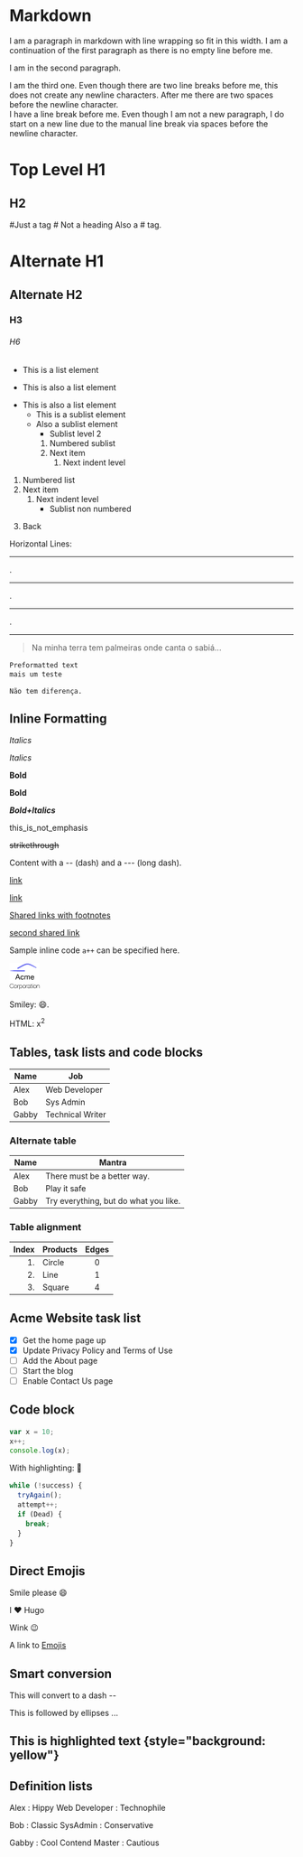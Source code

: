 # Markdown

I am a paragraph in markdown with line
wrapping so fit in this width.
I am a continuation of the first paragraph
as there is no empty line before me.

I am in the second paragraph.

I am the third one. Even though there are
two line breaks before me, this does not
create any newline characters. After me there
are two spaces before the newline character.  
I have a line break before me. Even though
I am not a new paragraph, I do start on a
new line due to the manual line break via
spaces before the newline character.

# Top Level H1

## H2

#Just a tag
\# Not a heading
Also a # tag.

# Alternate H1

## Alternate H2

### H3

###### H6

- This is a list element

* This is also a list element

- This is also a list element
  - This is a sublist element
  * Also a sublist element
    - Sublist level 2
    1.  Numbered sublist
    2.  Next item
        1.  Next indent level

1. Numbered list
2. Next item
   1. Next indent level
      - Sublist non numbered

3) Back

Horizontal Lines:

---

.

---

.

---

.

---

> Na minha terra tem palmeiras onde canta o sabiá...

    Preformatted text
    mais um teste

```
Não tem diferença.
```

## Inline Formatting

_Italics_

_Italics_

**Bold**

**Bold**

**_Bold+Italics_**

this_is_not_emphasis

~~strikethrough~~

Content with a -- (dash) and a --- (long dash).

[link](http://localhost:1313/markdown)

[link](http://localhost:1313/markdown "Title on Link")

[Shared links with footnotes][target 1]

[second shared link][target 1]

[target 1]: http://footnote.com "Test"

Sample inline code `a++` can be specified here.

![Alt Text](./../image/logo.png "Optional Tooltip")

Smiley: &#x1F604;.

HTML: x<sup>2</sup>

## Tables, task lists and code blocks

| Name  | Job              |
| ----- | ---------------- |
| Alex  | Web Developer    |
| Bob   | Sys Admin        |
| Gabby | Technical Writer |

### Alternate table

| Name  | Mantra                                |
| ----- | ------------------------------------- |
| Alex  | There must be a better way.           |
| Bob   | Play it safe                          |
| Gabby | Try everything, but do what you like. |

### Table alignment

| Index | Products | Edges |
| ----: | :------- | :---: |
|    1. | Circle   |   0   |
|    2. | Line     |   1   |
|    3. | Square   |   4   |

## Acme Website task list

- [x] Get the home page up
- [x] Update Privacy Policy and Terms of Use
- [ ] Add the About page
- [ ] Start the blog
- [ ] Enable Contact Us page

## Code block

```javascript
var x = 10;
x++;
console.log(x);
```

With highlighting: :horse:

```javascript {linenos=true, linenostart=199}
while (!success) {
  tryAgain();
  attempt++;
  if (Dead) {
    break;
  }
}
```

## Direct Emojis

Smile please :smile:

I :heart: Hugo

Wink :wink:

A link to [Emojis](#direct-emojis)

## Smart conversion

This will convert to a dash --

This is followed by ellipses ...

## This is highlighted text {style="background: yellow"}

## Definition lists

Alex
: Hippy Web Developer
: Technophile

Bob
: Classic SysAdmin
: Conservative

Gabby
: Cool Contend Master
: Cautious
